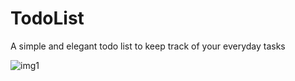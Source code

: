# TodoList
A simple and elegant todo list to keep track of your everyday tasks

![img1](https://github.com/[manukarnikas]/[TodoList]/[master]/images/image1.png?raw=true)
